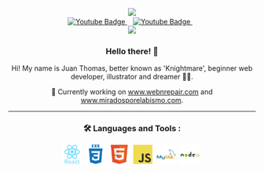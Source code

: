 <div id="header" align="center">
  <img src="https://drive.google.com/uc?export=view&id=1c2N6gsxPWfHMWRQlpwOSwCR-yWQ8xJ9g" width="190"/>
</div>
<div id="badges"  align='center' justify-content='center'>
 
  <a href="https://www.youtube.com/channel/UClV46jwgq0DXcvDHXHQQ2Ig">
    <img src="https://cdn3.iconfinder.com/data/icons/2018-social-media-logotypes/1000/2018_social_media_popular_app_logo_youtube-1024.png" alt="Youtube Badge" width="60"/>
  </a>&nbsp;&nbsp;
  
  <a href="https://www.instagram.com/__knightmare/">
    <img src="https://cdn4.iconfinder.com/data/icons/social-messaging-ui-color-shapes-2-free/128/social-instagram-new-circle-256.png" alt="Youtube Badge" width="60"/>
  </a>&nbsp;&nbsp;

  <br>
  
  <img src="https://user-images.githubusercontent.com/73097560/115834477-dbab4500-a447-11eb-908a-139a6edaec5c.gif">
  
  <br>
  
</div>

  
<div align='center'>
  
### Hello there! 👋 

Hi! My name is Juan Thomas, better known as 'Knightmare', beginner web developer, illustrator and dreamer 👨‍💻.

🔭 Currently working on www.webnrepair.com and www.miradosporelabismo.com.

<hr>

### :hammer_and_wrench: Languages and Tools :
<div>
  <img src="https://github.com/devicons/devicon/blob/master/icons/react/react-original-wordmark.svg" title="React" alt="React" width="40" height="40"/>&nbsp;
  <img src="https://github.com/devicons/devicon/blob/master/icons/css3/css3-plain-wordmark.svg"  title="CSS3" alt="CSS" width="40" height="40"/>&nbsp;
  <img src="https://github.com/devicons/devicon/blob/master/icons/html5/html5-original.svg" title="HTML5" alt="HTML" width="40" height="40"/>&nbsp;
  <img src="https://github.com/devicons/devicon/blob/master/icons/javascript/javascript-original.svg" title="JavaScript" alt="JavaScript" width="40" height="40"/>&nbsp;
  <img src="https://github.com/devicons/devicon/blob/master/icons/mysql/mysql-original-wordmark.svg" title="MySQL"  alt="MySQL" width="40" height="40"/>&nbsp;
  <img src="https://github.com/devicons/devicon/blob/master/icons/nodejs/nodejs-original-wordmark.svg" title="NodeJS" alt="NodeJS" width="40" height="40"/>&nbsp;
</div>
